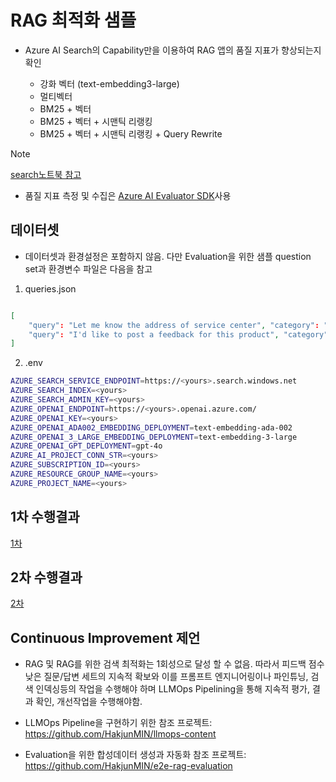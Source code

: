 # RAG 최적화 샘플

* Azure AI Search의 Capability만을 이용하여 RAG 앱의 품질 지표가 향상되는지 확인

    * 강화 벡터 (text-embedding3-large)
    * 멀티벡터
    * BM25 + 벡터
    * BM25 + 벡터 + 시맨틱 리랭킹
    * BM25 + 벡터 + 시맨틱 리랭킹 + Query Rewrite
 
> [!Note]
>
> [search노트북 참고](./search.ipynb)

* 품질 지표 측정 및 수집은 [Azure AI Evaluator SDK](https://learn.microsoft.com/ko-kr/azure/ai-studio/how-to/develop/evaluate-sdk)사용

## 데이터셋

* 데이터셋과 환경설정은 포함하지 않음. 다만 Evaluation을 위한 샘플 question set과 환경변수 파일은 다음을 참고

1. queries.json

```json

[
    "query": "Let me know the address of service center", "category": "Service", 
    "query": "I'd like to post a feedback for this product", "category": "General", 
]
```

2. .env

```sh
AZURE_SEARCH_SERVICE_ENDPOINT=https://<yours>.search.windows.net
AZURE_SEARCH_INDEX=<yours>
AZURE_SEARCH_ADMIN_KEY=<yours>
AZURE_OPENAI_ENDPOINT=https://<yours>.openai.azure.com/
AZURE_OPENAI_KEY=<yours>
AZURE_OPENAI_ADA002_EMBEDDING_DEPLOYMENT=text-embedding-ada-002
AZURE_OPENAI_3_LARGE_EMBEDDING_DEPLOYMENT=text-embedding-3-large
AZURE_OPENAI_GPT_DEPLOYMENT=gpt-4o
AZURE_AI_PROJECT_CONN_STR=<yours>
AZURE_SUBSCRIPTION_ID=<yours>
AZURE_RESOURCE_GROUP_NAME=<yours>
AZURE_PROJECT_NAME=<yours>
```

## 1차 수행결과

[1차](./result1.md)

## 2차 수행결과

[2차](./result2.md)

## Continuous Improvement 제언

* RAG 및 RAG를 위한 검색 최적화는 1회성으로 달성 할 수 없음. 따라서 피드백 점수 낮은 질문/답변 세트의 지속적 확보와 이를 프롬프트 엔지니어링이나 파인튜닝, 검색 인덱싱등의 작업을 수행해야 하며 LLMOps Pipelining을 통해 지속적 평가, 결과 확인, 개선작업을 수행해야함. 

* LLMOps Pipeline을 구현하기 위한 참조 프로젝트: https://github.com/HakjunMIN/llmops-content
* Evaluation을 위한 합성데이터 생성과 자동화 참조 프로젝트: https://github.com/HakjunMIN/e2e-rag-evaluation